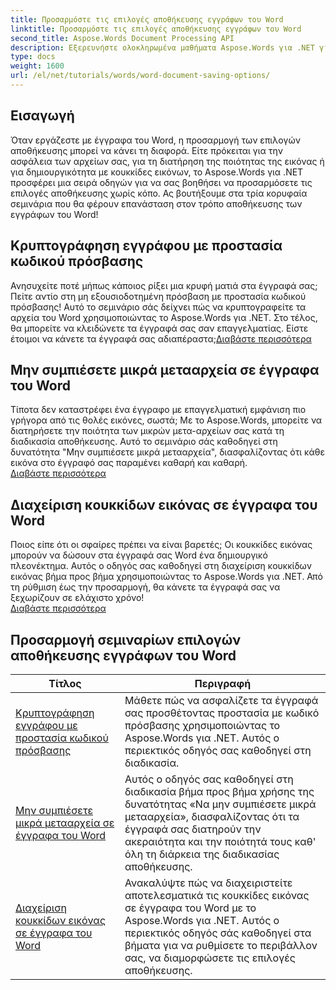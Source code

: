 ```yaml
---
title: Προσαρμόστε τις επιλογές αποθήκευσης εγγράφων του Word
linktitle: Προσαρμόστε τις επιλογές αποθήκευσης εγγράφων του Word
second_title: Aspose.Words Document Processing API
description: Εξερευνήστε ολοκληρωμένα μαθήματα Aspose.Words για .NET για την προσαρμογή των επιλογών αποθήκευσης εγγράφων του Word, συμπεριλαμβανομένης της προστασίας με κωδικό πρόσβασης, της διατήρησης της ποιότητας εικόνας και της διαχείρισης κουκκίδων εικόνας.
type: docs
weight: 1600
url: /el/net/tutorials/words/word-document-saving-options/
---
```

## Εισαγωγή

Όταν εργάζεστε με έγγραφα του Word, η προσαρμογή των επιλογών αποθήκευσης μπορεί να κάνει τη διαφορά. Είτε πρόκειται για την ασφάλεια των αρχείων σας, για τη διατήρηση της ποιότητας της εικόνας ή για δημιουργικότητα με κουκκίδες εικόνων, το Aspose.Words για .NET προσφέρει μια σειρά οδηγών για να σας βοηθήσει να προσαρμόσετε τις επιλογές αποθήκευσης χωρίς κόπο. Ας βουτήξουμε στα τρία κορυφαία σεμινάρια που θα φέρουν επανάσταση στον τρόπο αποθήκευσης των εγγράφων του Word!  

## Κρυπτογράφηση εγγράφου με προστασία κωδικού πρόσβασης  
Ανησυχείτε ποτέ μήπως κάποιος ρίξει μια κρυφή ματιά στα έγγραφά σας; Πείτε αντίο στη μη εξουσιοδοτημένη πρόσβαση με προστασία κωδικού πρόσβασης! Αυτό το σεμινάριο σάς δείχνει πώς να κρυπτογραφείτε τα αρχεία του Word χρησιμοποιώντας το Aspose.Words για .NET. Στο τέλος, θα μπορείτε να κλειδώνετε τα έγγραφά σας σαν επαγγελματίας. Είστε έτοιμοι να κάνετε τα έγγραφά σας αδιαπέραστα;[Διαβάστε περισσότερα](./encrypt-document-with-password-protect/)  

## Μην συμπιέσετε μικρά μετααρχεία σε έγγραφα του Word  
Τίποτα δεν καταστρέφει ένα έγγραφο με επαγγελματική εμφάνιση πιο γρήγορα από τις θολές εικόνες, σωστά; Με το Aspose.Words, μπορείτε να διατηρήσετε την ποιότητα των μικρών μετα-αρχείων σας κατά τη διαδικασία αποθήκευσης. Αυτό το σεμινάριο σάς καθοδηγεί στη δυνατότητα "Μην συμπιέσετε μικρά μετααρχεία", διασφαλίζοντας ότι κάθε εικόνα στο έγγραφό σας παραμένει καθαρή και καθαρή.  
[Διαβάστε περισσότερα](./do-not-compress-small-metafiles-word-documents/)  

## Διαχείριση κουκκίδων εικόνας σε έγγραφα του Word  
Ποιος είπε ότι οι σφαίρες πρέπει να είναι βαρετές; Οι κουκκίδες εικόνας μπορούν να δώσουν στα έγγραφά σας Word ένα δημιουργικό πλεονέκτημα. Αυτός ο οδηγός σας καθοδηγεί στη διαχείριση κουκκίδων εικόνας βήμα προς βήμα χρησιμοποιώντας το Aspose.Words για .NET. Από τη ρύθμιση έως την προσαρμογή, θα κάνετε τα έγγραφά σας να ξεχωρίζουν σε ελάχιστο χρόνο!  
[Διαβάστε περισσότερα](./manage-picture-bullet/)  

 ## Προσαρμογή σεμιναρίων επιλογών αποθήκευσης εγγράφων του Word
| Τίτλος | Περιγραφή |
| --- | --- |
| [Κρυπτογράφηση εγγράφου με προστασία κωδικού πρόσβασης](./encrypt-document-with-password-protect/) | Μάθετε πώς να ασφαλίζετε τα έγγραφά σας προσθέτοντας προστασία με κωδικό πρόσβασης χρησιμοποιώντας το Aspose.Words για .NET. Αυτός ο περιεκτικός οδηγός σας καθοδηγεί στη διαδικασία. |
| [Μην συμπιέσετε μικρά μετααρχεία σε έγγραφα του Word](./do-not-compress-small-metafiles-word-documents/) | Αυτός ο οδηγός σας καθοδηγεί στη διαδικασία βήμα προς βήμα χρήσης της δυνατότητας «Να μην συμπιέσετε μικρά μετααρχεία», διασφαλίζοντας ότι τα έγγραφά σας διατηρούν την ακεραιότητα και την ποιότητά τους καθ' όλη τη διάρκεια της διαδικασίας αποθήκευσης. |
| [Διαχείριση κουκκίδων εικόνας σε έγγραφα του Word](./manage-picture-bullet/) | Ανακαλύψτε πώς να διαχειριστείτε αποτελεσματικά τις κουκκίδες εικόνας σε έγγραφα του Word με το Aspose.Words για .NET. Αυτός ο περιεκτικός οδηγός σάς καθοδηγεί στα βήματα για να ρυθμίσετε το περιβάλλον σας, να διαμορφώσετε τις επιλογές αποθήκευσης. |